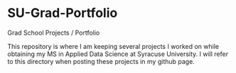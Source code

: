 # SU-Grad-Portfolio
Grad School Projects / Portfolio

This repository is where I am keeping several projects I worked on while obtaining my MS in Applied Data Science at Syracuse University. I will refer to this directory when posting these projects in my github page.
